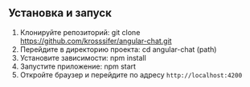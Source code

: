 ## Установка и запуск
1. Клонируйте репозиторий:
git clone https://github.com/krosssifer/angular-chat.git
2. Перейдите в директорию проекта:
cd angular-chat (path)
3. Установите зависимости:
npm install
4. Запустите приложение:
npm start
5. Откройте браузер и перейдите по адресу `http://localhost:4200`
